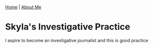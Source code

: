 [Home](/sfrench01/index.html) | [About Me](/sfrench01/index.html) 

# Skyla's Investigative Practice

I aspire to become an investigative journalist and this is good practice
